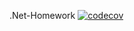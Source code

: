 .Net-Homework
[![codecov](https://codecov.io/gh/TerrOFGod/.Net-Homework/branch/2k-242/graph/badge.svg?token=74MTYEOF83)](https://codecov.io/gh/TerrOFGod/.Net-Homework)
